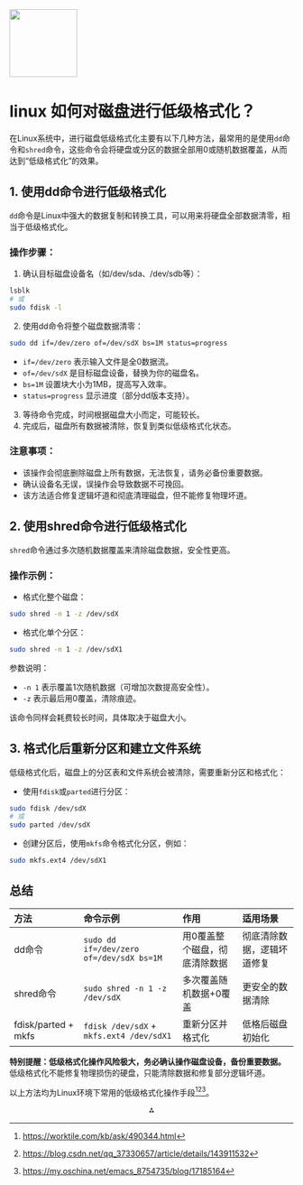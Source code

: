 <img src="https://r2cdn.perplexity.ai/pplx-full-logo-primary-dark%402x.png" class="logo" width="120"/>

# linux 如何对磁盘进行低级格式化？

在Linux系统中，进行磁盘低级格式化主要有以下几种方法，最常用的是使用`dd`命令和`shred`命令，这些命令会将硬盘或分区的数据全部用0或随机数据覆盖，从而达到“低级格式化”的效果。

## 1. 使用dd命令进行低级格式化

`dd`命令是Linux中强大的数据复制和转换工具，可以用来将硬盘全部数据清零，相当于低级格式化。

### 操作步骤：

1. 确认目标磁盘设备名（如/dev/sda、/dev/sdb等）：
```bash
lsblk
# 或
sudo fdisk -l
```

2. 使用dd命令将整个磁盘数据清零：
```bash
sudo dd if=/dev/zero of=/dev/sdX bs=1M status=progress
```

- `if=/dev/zero` 表示输入文件是全0数据流。
- `of=/dev/sdX` 是目标磁盘设备，替换为你的磁盘名。
- `bs=1M` 设置块大小为1MB，提高写入效率。
- `status=progress` 显示进度（部分dd版本支持）。

3. 等待命令完成，时间根据磁盘大小而定，可能较长。
4. 完成后，磁盘所有数据被清除，恢复到类似低级格式化状态。

### 注意事项：

- 该操作会彻底删除磁盘上所有数据，无法恢复，请务必备份重要数据。
- 确认设备名无误，误操作会导致数据不可挽回。
- 该方法适合修复逻辑坏道和彻底清理磁盘，但不能修复物理坏道。


## 2. 使用shred命令进行低级格式化

`shred`命令通过多次随机数据覆盖来清除磁盘数据，安全性更高。

### 操作示例：

- 格式化整个磁盘：

```bash
sudo shred -n 1 -z /dev/sdX
```

- 格式化单个分区：

```bash
sudo shred -n 1 -z /dev/sdX1
```

参数说明：

- `-n 1` 表示覆盖1次随机数据（可增加次数提高安全性）。
- `-z` 表示最后用0覆盖，清除痕迹。

该命令同样会耗费较长时间，具体取决于磁盘大小。

## 3. 格式化后重新分区和建立文件系统

低级格式化后，磁盘上的分区表和文件系统会被清除，需要重新分区和格式化：

- 使用`fdisk`或`parted`进行分区：

```bash
sudo fdisk /dev/sdX
# 或
sudo parted /dev/sdX
```

- 创建分区后，使用`mkfs`命令格式化分区，例如：

```bash
sudo mkfs.ext4 /dev/sdX1
```


## 总结

| 方法 | 命令示例 | 作用 | 适用场景 |
| :-- | :-- | :-- | :-- |
| dd命令 | `sudo dd if=/dev/zero of=/dev/sdX bs=1M` | 用0覆盖整个磁盘，彻底清除数据 | 彻底清除数据，逻辑坏道修复 |
| shred命令 | `sudo shred -n 1 -z /dev/sdX` | 多次覆盖随机数据+0覆盖 | 更安全的数据清除 |
| fdisk/parted + mkfs | `fdisk /dev/sdX` + `mkfs.ext4 /dev/sdX1` | 重新分区并格式化 | 低格后磁盘初始化 |

**特别提醒：低级格式化操作风险极大，务必确认操作磁盘设备，备份重要数据。** 低级格式化不能修复物理损伤的硬盘，只能清除数据和修复部分逻辑坏道。

以上方法均为Linux环境下常用的低级格式化操作手段[^1][^2][^3]。

<div style="text-align: center">⁂</div>

[^1]: https://worktile.com/kb/ask/490344.html

[^2]: https://blog.csdn.net/qq_37330657/article/details/143911532

[^3]: https://my.oschina.net/emacs_8754735/blog/17185164

[^4]: https://blog.csdn.net/KjsPrivate/article/details/133487590

[^5]: https://www.linuxcool.com/lxypgshkysyg

[^6]: https://my.oschina.net/emacs_8754731/blog/17185151

[^7]: https://www.cnblogs.com/yihr/p/17778931.html

[^8]: https://worktile.com/kb/ask/318678.html

[^9]: https://cloud.tencent.com/developer/information/linux 低级格式化硬盘

[^10]: https://www.reddit.com/r/linuxquestions/comments/ltvwv2/how_to_low_level_format_hdd/?tl=zh-hans

